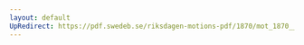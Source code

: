 ```yaml
---
layout: default
UpRedirect: https://pdf.swedeb.se/riksdagen-motions-pdf/1870/mot_1870__fk__00002/mot_1870__fk__00002_005.pdf
---
```

